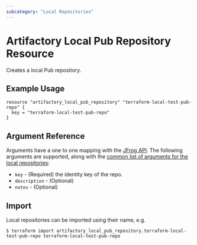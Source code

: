 ```yaml
---
subcategory: "Local Repositories"
---
```

# Artifactory Local Pub Repository Resource

Creates a local Pub repository.

## Example Usage

```hcl
resource "artifactory_local_pub_repository" "terraform-local-test-pub-repo" {
  key = "terraform-local-test-pub-repo"
}
```

## Argument Reference

Arguments have a one to one mapping with the [JFrog API](https://www.jfrog.com/confluence/display/RTF/Repository+Configuration+JSON). 
The following arguments are supported, along with the [common list of arguments for the local repositories](local.md):

* `key` - (Required) the identity key of the repo.
* `description` - (Optional)
* `notes` - (Optional)



## Import

Local repositories can be imported using their name, e.g.
```
$ terraform import artifactory_local_pub_repository.terraform-local-test-pub-repo terraform-local-test-pub-repo
```
